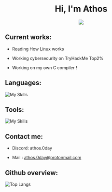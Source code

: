 <h1 align="center">Hi, I'm Athos</h1>
<!--  -->
<p align="center">
  <a href="https://github.com/DenverCoder1/readme-typing-svg"><img src="https://readme-typing-svg.herokuapp.com?font=Time+New+Roman&color=00FF00&size=25&center=true&vCenter=true&width=600&height=100&lines=Computer+science+engineer+student;Cybersecurity+enthusiast;Online+privacy+advocate"></a>
</p>

 ## Current works:

- Reading How Linux works

- Working cybersecurity on TryHackMe Top2%

- Working on my own C compiler !
  
 ## Languages:

![My Skills](https://skillicons.dev/icons?i=cpp,c,py,ocaml,mysql,matlab,java)

## Tools:

![My Skills](https://skillicons.dev/icons?i=vscode,powershell,obsidian,kali,github,bash,apple,vim,latex,linux&perline=5)


 ## Contact me:

 - Discord: athos.0day

 - Mail : athos.0day@protonmail.com

 ## Github overview:

![Top Langs](https://github-readme-stats.vercel.app/api/top-langs/?username=Athos-0day&layout=donut&theme=radical)
